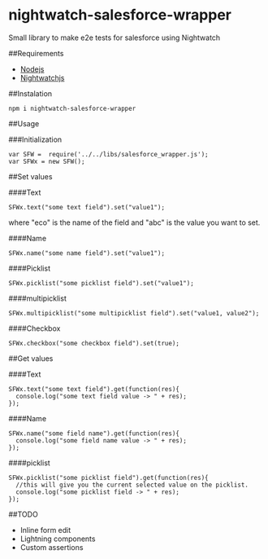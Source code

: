# nightwatch-salesforce-wrapper
Small library to make e2e tests for salesforce using Nightwatch

##Requirements
* [Nodejs](https://nodejs.org/en/)
* [Nightwatchjs](http://nightwatchjs.org/)

##Instalation

```
npm i nightwatch-salesforce-wrapper
```

##Usage

###Initialization

```
var SFW =  require('../../libs/salesforce_wrapper.js');
var SFWx = new SFW();
```

##Set values

####Text
```
SFWx.text("some text field").set("value1");
```
where "eco" is the name of the field and "abc" is the value you want to set.

####Name
```
SFWx.name("some name field").set("value1");
```

####Picklist
```
SFWx.picklist("some picklist field").set("value1");
```

####multipicklist
```
SFWx.multipicklist("some multipicklist field").set("value1, value2");
```

####Checkbox
```
SFWx.checkbox("some checkbox field").set(true);
```








##Get values

####Text
```
SFWx.text("some text field").get(function(res){
  console.log("some text field value -> " + res);
});
```

####Name
```
SFWx.name("some field name").get(function(res){
  console.log("some field name value -> " + res);
});
```

####picklist
```
SFWx.picklist("some picklist field").get(function(res){
  //this will give you the current selected value on the picklist.
  console.log("some picklist field -> " + res);
});
```








##TODO
* Inline form edit
* Lightning components
* Custom assertions
